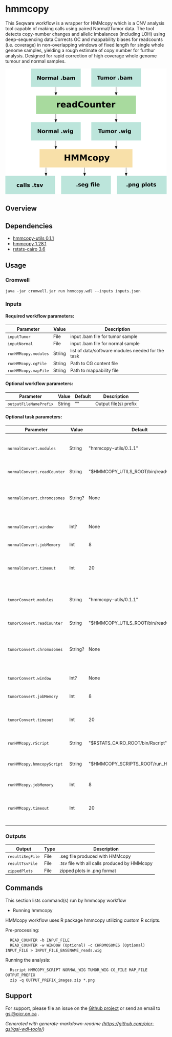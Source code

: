 # hmmcopy

This Seqware workflow is a wrapper for HMMcopy which is a CNV analysis tool capable of making calls using paired Normal/Tumor data. The tool detects copy-number changes and allelic imbalances (including LOH) using deep-sequencing data.Corrects GC and mappability biases for readcounts (i.e. coverage) in non-overlapping windows of fixed length for single whole genome samples, yielding a rough estimate of copy number for furthur analysis. Designed for rapid correction of high coverage whole genome tumour and normal samples.

![hmmcopy, how it works](docs/hmmcopy_wf.png)

## Overview

## Dependencies

* [hmmcopy-utils 0.1.1](https://bioconductor.org/packages/HMMcopy/)
* [hmmcopy 1.28.1](https://bioconductor.org/packages/HMMcopy/)
* [rstats-cairo 3.6](http://cran.utstat.utoronto.ca/src/base/R-3/R-3.6.1.tar.gz)


## Usage

### Cromwell
```
java -jar cromwell.jar run hmmcopy.wdl --inputs inputs.json
```

### Inputs

#### Required workflow parameters:
Parameter|Value|Description
---|---|---
`inputTumor`|File|input .bam file for tumor sample
`inputNormal`|File|input .bam file for normal sample
`runHMMcopy.modules`|String|list of data/software modules needed for the task
`runHMMcopy.cgFile`|String|Path to CG content file
`runHMMcopy.mapFile`|String|Path to mappability file


#### Optional workflow parameters:
Parameter|Value|Default|Description
---|---|---|---
`outputFileNamePrefix`|String|""|Output file(s) prefix


#### Optional task parameters:
Parameter|Value|Default|Description
---|---|---|---
`normalConvert.modules`|String|"hmmcopy-utils/0.1.1"|required modules, basicall hmmcopy utils
`normalConvert.readCounter`|String|"$HMMCOPY_UTILS_ROOT/bin/readCounter"|Path to readCounter utility
`normalConvert.chromosomes`|String?|None|comma-separated list of chromosomes to use, default is ALL
`normalConvert.window`|Int?|None|Resolution of a bin, in bases, default is 1000
`normalConvert.jobMemory`|Int|8|memory for this job, in Gb
`normalConvert.timeout`|Int|20|Timeout in hours, needed to override imposed limits
`tumorConvert.modules`|String|"hmmcopy-utils/0.1.1"|required modules, basicall hmmcopy utils
`tumorConvert.readCounter`|String|"$HMMCOPY_UTILS_ROOT/bin/readCounter"|Path to readCounter utility
`tumorConvert.chromosomes`|String?|None|comma-separated list of chromosomes to use, default is ALL
`tumorConvert.window`|Int?|None|Resolution of a bin, in bases, default is 1000
`tumorConvert.jobMemory`|Int|8|memory for this job, in Gb
`tumorConvert.timeout`|Int|20|Timeout in hours, needed to override imposed limits
`runHMMcopy.rScript`|String|"$RSTATS_CAIRO_ROOT/bin/Rscript"|Path to Rscript
`runHMMcopy.hmmcopyScript`|String|"$HMMCOPY_SCRIPTS_ROOT/run_HMMcopy.r"|Path to .R script that runs HMMcopy pipeline
`runHMMcopy.jobMemory`|Int|8|memory in GB for this job
`runHMMcopy.timeout`|Int|20|Timeout in hours, needed to override imposed limits


### Outputs

Output | Type | Description
---|---|---
`resultiSegFile`|File|.seg file produced with HMMcopy
`resultTsvFile`|File|.tsv file with all calls produced by HMMcopy
`zippedPlots`|File|zipped plots in .png format


## Commands
 This section lists command(s) run by hmmcopy workflow
 
 * Running hmmcopy
 
 HMMcopy workflow uses R package hmmcopy utilizing custom R scripts.
 
 Pre-processing:
 
 ```
   READ_COUNTER -b INPUT_FILE
   READ_COUNTER -w WINDOW (Optional) -c CHROMOSOMES (Optional) INPUT_FILE > INPUT_FILE_BASENAME_reads.wig
 
 ```
 Running the analysis:
 
 ```
   Rscript HMMCOPY_SCRIPT NORMAL_WIG TUMOR_WIG CG_FILE MAP_FILE OUTPUT_PREFIX
   zip -q OUTPUT_PREFIX_images.zip *.png
 
 ```
 ## Support

For support, please file an issue on the [Github project](https://github.com/oicr-gsi) or send an email to gsi@oicr.on.ca .

_Generated with generate-markdown-readme (https://github.com/oicr-gsi/gsi-wdl-tools/)_

